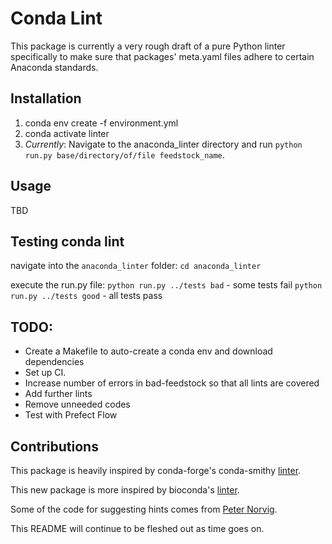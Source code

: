 # Conda Lint

This package is currently a very rough draft of a pure Python linter specifically to make sure
that packages' meta.yaml files adhere to certain Anaconda standards.

## Installation
1. conda env create -f environment.yml
2. conda activate linter
3. *Currently*: Navigate to the anaconda_linter directory and run `python run.py base/directory/of/file feedstock_name`.

## Usage
TBD

## Testing conda lint

navigate into the `anaconda_linter` folder:
`cd anaconda_linter`

execute the run.py file:
`python run.py ../tests bad` - some tests fail
`python run.py ../tests good` - all tests pass

## TODO:
- Create a Makefile to auto-create a conda env and download dependencies
- Set up CI.
- Increase number of errors in bad-feedstock so that all lints are covered
- Add further lints
- Remove unneeded codes
- Test with Prefect Flow

## Contributions
This package is heavily inspired by conda-forge's conda-smithy [linter](https://github.com/conda-forge/conda-smithy/blob/5deae3b50c88eaf16a1514288b4dba8fe02dbf72/conda_smithy/lint_recipe.py).

This new package is more inspired by bioconda's [linter](https://github.com/bioconda/bioconda-utils/blob/master/bioconda_utils/lint/__init__.py).

Some of the code for suggesting hints comes from [Peter Norvig](http://norvig.com/spell-correct.html).

This README will continue to be fleshed out as time goes on.

